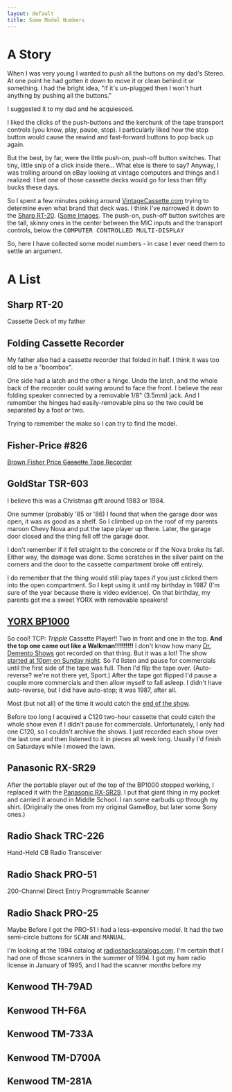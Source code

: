 ```yaml
---
layout: default
title: Some Model Numbers
---
```


# A Story

When I was very young I wanted to push all the buttons on my dad's Stereo. At one point he had gotten it down to move it or clean behind it or something. I had the bright idea, "if it's un-plugged then I won't hurt anything by pushing all the buttons."

I suggested it to my dad and he acquiesced.

I liked the clicks of the push-buttons and the kerchunk of the tape transport controls (you know, play, pause, stop). I particularly liked how the stop button would cause the rewind and fast-forward buttons to pop back up again.

But the best, by far, were the little push-on, push-off button switches. That tiny, little snip of a click inside there... What else is there to say? Anyway, I was trolling around on eBay looking at vintage computers and things and I realized: I bet one of those cassette decks would go for less than fifty bucks these days.

So I spent a few minutes poking around [VintageCassette.com](http://www.vintagecassette.com/) trying to determine even what brand that deck was. I think I've narrowed it down to the [Sharp RT-20](http://www.vintagecassette.com/sharp/rt-20). ([Some Images](https://www.google.com/search?q=sharp+stereo+cassette+deck+rt-20&safe=active&tbm=isch&tbo=u&source=univ&sa=X&ved=0ahUKEwiihpj0r9bSAhVjsVQKHT-lBu8QsAQIIw&biw=1680&bih=949#imgrc=_). The push-on, push-off button switches are the tall, skinny ones in the center between the MIC inputs and the transport controls, below the <samp>COMPUTER CONTROLLED MULTI-DISPLAY</samp>

So, here I have collected some model numbers - in case I ever need them to settle an argument.

# A List

## Sharp RT-20
Cassette Deck of my father

## Folding Cassette Recorder
My father also had a cassette recorder that folded in half. I think it was too old to be a "boombox".

One side had a latch and the other a hinge. Undo the latch, and the whole back of the recorder could swing around to face the front. I believe the rear folding speaker connected by a removable 1/8" (3.5mm) jack. And I remember the hinges had easily-removable pins so the two could be separated by a foot or two.

Trying to remember the make so I can try to find the model.

## Fisher-Price #826
[Brown Fisher Price ~~Cassette~~ Tape Recorder](http://www.thisoldtoy.com/l_fp_set/toy-pages/800-899/826-fisherprictaperecorder.html)

## GoldStar TSR-603
I believe this was a Christmas gift around 1983 or 1984.

One summer (probably '85 or '86) I found that when the garage door was open, it was as good as a shelf. So I climbed up on the roof of my parents maroon Chevy Nova and put the tape player up there. Later, the garage door closed and the thing fell off the garage door.

I don't remember if it fell straight to the concrete or if the Nova broke its fall. Either way, the damage was done. Some scratches in the silver paint on the corners and the door to the cassette compartment broke off entirely.

I do remember that the thing would still play tapes if you just clicked them into the open compartment. So I kept using it until my birthday in 1987 (I'm sure of the year because there is video evidence). On that birthday, my parents got me a sweet YORX with removable speakers!

## [YORX BP1000](http://wikiboombox.com/tiki-index.php?page=Yorx+BP-1000)
So cool! TCP: *Tripple* Cassette Player!! Two in front and one in the top. **And the top one came out like a Walkman!!!!!!!!!** I don't know how many [Dr. Demento Shows](http://drdemento.com/) got recorded on that thing. But it was a lot! The show [started at 10pm on Sunday night](https://youtu.be/REpfGo4-jGA?t=6). So I'd listen and pause for commercials until the first side of the tape was full. Then I'd flip the tape over. (Auto-reverse? we're not there yet, Sport.) After the tape got flipped I'd pause a couple more commercials and then allow myself to fall asleep. I didn't have auto-reverse, but I did have auto-stop; it was 1987, after all.

Most (but not all) of the time it would catch the [end of the show](https://youtu.be/TM9xldatBUo?t=80).

Before too long I acquired a C120 two-hour cassette that could catch the whole show even if I didn't pause for commercials. Unfortunately, I only had one C120, so I couldn't archive the shows. I just recorded each show over the last one and then listened to it in pieces all week long. Usually I'd finish on Saturdays while I mowed the lawn.

## Panasonic RX-SR29
After the portable player out of the top of the BP1000 stopped working, I replaced it with the [Panasonic RX-SR29](http://pocketcalculatorshow.com/walkman/panasonic/panasonic-walkman-models/). I put that giant thing in my pocket and carried it around in Middle School. I ran some earbuds up through my shirt. (Originally the ones from my original GameBoy, but later some Sony ones.)

## Radio Shack TRC-226
Hand-Held CB Radio Transceiver

## Radio Shack PRO-51
200-Channel Direct Entry Programmable Scanner

## Radio Shack PRO-25
Maybe
Before I got the PRO-51 I had a less-expensive model.
It had the two semi-circle buttons for <samp>SCAN</samp> and <samp>MANUAL</samp>.

I'm looking at the 1994 catalog at [radioshackcatalogs.com](http://www.radioshackcatalogs.com/html/1994/h087.html). I'm certain that I had one of those scanners in the summer of 1994. I got my ham radio license in January of 1995, and I had the scanner _months_ before my 

## Kenwood TH-79AD

## Kenwood TH-F6A

## Kenwood TM-733A

## Kenwood TM-D700A

## Kenwood TM-281A
